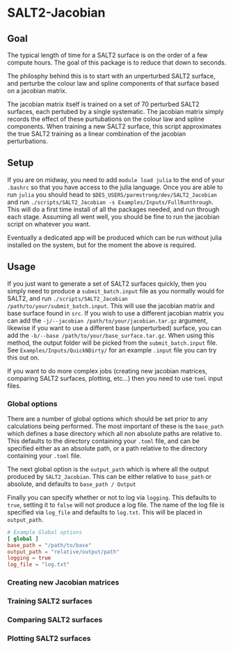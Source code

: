 # SALT2-Jacobian

## Goal
The typical length of time for a SALT2 surface is on the order of a few compute hours. The goal of this package is to reduce that down to seconds.

The philosphy behind this is to start with an unperturbed SALT2 surface, and perturbe the colour law and spline components of that surface based on a jacobian matrix.

The jacobian matrix itself is trained on a set of 70 perturbed SALT2 surfaces, each pertubed by a single systematic. The jacobian matrix simply records the effect of these purtubations on the colour law and spline components. When training a new SALT2 surface, this script approximates the true SALT2 training as a linear combination of the jacobian perturbations.

## Setup
If you are on midway, you need to add `module load julia` to the end of your `.bashrc` so that you have access to the julia language. Once you are able to run `julia` you should head to `$DES_USERS/parmstrong/dev/SALT2_Jacobian` and run `./scripts/SALT2_Jacobian -s Examples/Inputs/FullRunthrough`. This will do a first time install of all the packages needed, and run through each stage. Assuming all went well, you should be fine to run the jacobian script on whatever you want.

Eventually a dedicated app will be produced which can be run without julia installed on the system, but for the moment the above is required.

## Usage
If you just want to generate a set of SALT2 surfaces quickly, then you simply need to produce a `submit_batch.input` file as you normally would for SALT2, and run `./scripts/SALT2_Jacobian /path/to/your/submit_batch.input`. This will use the jacobian matrix and base surface found in `src`. If you wish to use a different jacobian matrix you can add the `-j/--jacobian /path/to/your/jacobian.tar.gz` argument, likewise if you want to use a different base (unperturbed) surface, you can add the `-b/--base /path/to/your/base_surface.tar.gz`. When using this method, the output folder will be picked from the `submit_batch.input` file. See `Examples/Inputs/QuickNDirty/` for an example `.input` file you can try this out on.

If you want to do more complex jobs (creating new jacobian matrices, comparing SALT2 surfaces, plotting, etc...) then you need to use `toml` input files.

### Global options
There are a number of global options which should be set prior to any calculations being performed. The most important of these is the `base_path` which defines a base directory which all non absolute paths are relative to. This defaults to the directory containing your `.toml` file, and can be specified either as an absolute path, or a path relative to the directory containing your `.toml` file. 

The next global option is the `output_path` which is where all the output produced by `SALT2_Jacobian`. This can be either relative to `base_path` or absolute, and defaults to `base_path / Output`

Finally you can specify whether or not to log via `logging`. This defaults to `true`, setting it to `false` will not produce a log file. The name of the log file is specified via `log_file` and defaults to `log.txt`. This will be placed in `output_path`.

```toml
# Example Global options
[ global ]
base_path = "/path/to/base"
output_path = "relative/output/path"
logging = true
log_file = "log.txt"
```

### Creating new Jacobian matrices


### Training SALT2 surfaces

### Comparing SALT2 surfaces

### Plotting SALT2 surfaces

